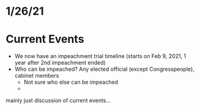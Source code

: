 # 1/26/21

# Current Events

- We now have an impeachment trial timeline (starts on Feb 9, 2021, 1 year after 2nd impeachment ended)
- Who can be impeached? Any elected official (except Congresspeople), cabinet members
    - Not sure who else can be impeached
    - 

mainly just discussion of current events...